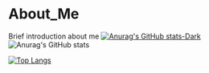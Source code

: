 # About_Me
Brief introduction about me
[![Anurag's GitHub stats-Dark](https://github-readme-stats.vercel.app/api?username=Shivangi541&show_icons=true&theme=dark#gh-dark-mode-only)](https://github.com/Shivangi541/github-readme-stats#gh-dark-mode-only)
![Anurag's GitHub stats](https://github-readme-stats.vercel.app/api?username=Shivangi541&show_icons=true)


[![Top Langs](https://github-readme-stats.vercel.app/api/top-langs/?username=Shivangi541)](https://github.com/Shivangi541/github-readme-stats)
